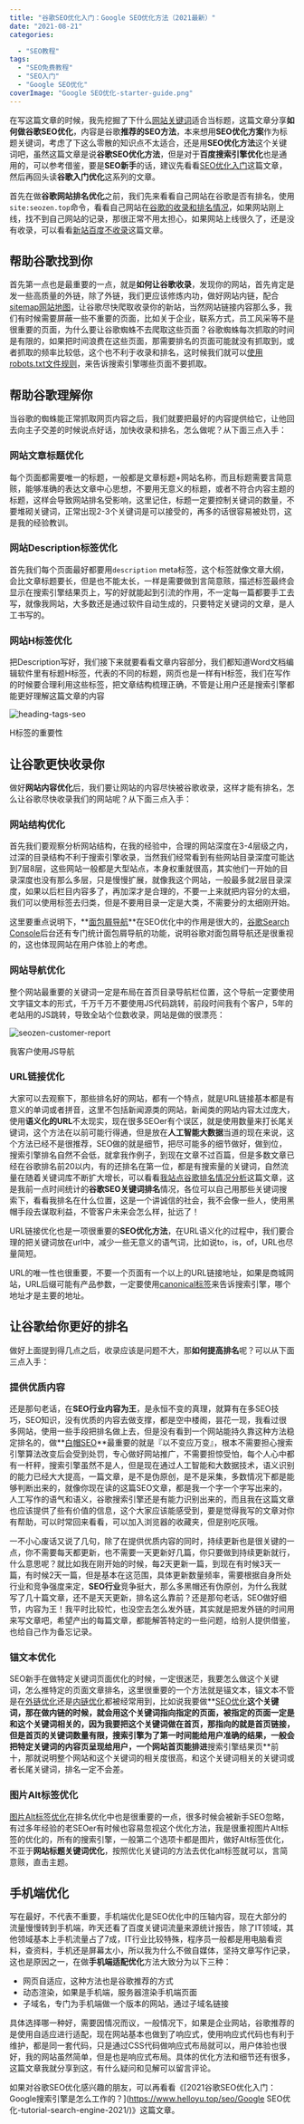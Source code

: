 ```yaml
---
title: "谷歌SEO优化入门：Google SEO优化方法（2021最新）"
date: "2021-08-21"
categories: 

  - "SEO教程"
tags: 
  - "SEO免费教程"
  - "SEO入门"
  - "Google SEO优化"
coverImage: "Google SEO优化-starter-guide.png"
---
```


在写这篇文章的时候，我先挖掘了下什么[网站关键词](https://www.helloyu.top/seo/seo-search-keywords-google-2021/)适合当标题，这篇文章分享**如何做谷歌SEO优化**，内容是谷歌**推荐的SEO方法**，本来想用**SEO优化方案**作为标题关键词，考虑了下这么零散的知识点不太适合，还是用**SEO优化方法**这个关键词吧，虽然这篇文章是说**谷歌SEO优化方法**，但是对于**百度搜索引擎优化**也是通用的，可以参考借鉴，要是**SEO新手**的话，建议先看看[SEO优化入门](https://www.helloyu.top/seo/seo-course-first-step/)这篇文章，然后再回头读**谷歌入门优化**这系列的文章。

首先在做**谷歌网站排名优化**之前，我们先来看看自己网站在谷歌是否有排名，使用`site:seozen.top`命令，看看自己网站在[谷歌的收录和排名情况](https://www.helloyu.top/seo/seozen-google-ranking-july/)，如果网站刚上线，找不到自己网站的记录，那很正常不用太担心，如果网站上线很久了，还是没有收录，可以看看[新站百度不收录](https://www.helloyu.top/seo/baidu-index-seo-bad/)这篇文章。

## 帮助谷歌找到你

首先第一点也是最重要的一点，就是**如何让谷歌收录**，发现你的网站，首先肯定是发一些高质量的外链，除了外链，我们更应该修炼内功，做好网站内链，配合[sitemap网站地图](https://www.helloyu.top/seo/what-sitemap-is/)，让谷歌尽快爬取收录你的新站，当然网站链接内容那么多，我们有时候需要屏蔽一些不重要的页面，比如关于企业，联系方式，员工风采等不是很重要的页面，为什么要让谷歌蜘蛛不去爬取这些页面？谷歌蜘蛛每次抓取的时间是有限的，如果把时间浪费在这些页面，那需要排名的页面可能就没有抓取到，或者抓取的频率比较低，这个也不利于收录和排名，这时候我们就可以[使用robots.txt文件规则](https://www.helloyu.top/seo/robots-seo/)，来告诉搜索引擎哪些页面不要抓取。

## 帮助谷歌理解你

当谷歌的蜘蛛能正常抓取网页内容之后，我们就要把最好的内容提供给它，让他回去向主子交差的时候说点好话，加快收录和排名，怎么做呢？从下面三点入手：

### 网站文章标题优化

每个页面都需要唯一的标题，一般都是文章标题+网站名称，而且标题需要言简意赅，能够准确的表达文章中心思想，不要用无意义的标题，或者不符合内容主题的标题，这样会导致网站排名受影响，这里记住，标题一定要控制关键词的数量，不要堆砌关键词，正常出现2-3个关键词是可以接受的，再多的话很容易被处罚，这是我的经验教训。

### 网站Description标签优化

首先我们每个页面最好都要用`description` meta标签，这个标签就像文章大纲，会比文章标题要长，但是也不能太长，一样是需要做到言简意赅，描述标签最终会显示在搜索引擎结果页上，写的好就能起到引流的作用，不一定每一篇都要手工去写，就像我网站，大多数还是通过软件自动生成的，只要特定关键词的文章，是人工书写的。

### 网站H标签优化

把Description写好，我们接下来就要看看文章内容部分，我们都知道Word文档编辑软件里有标题H标签，代表的不同的标题，网页也是一样有H标签，我们在写作的时候要合理利用这些标签，把文章结构梳理正确，不管是让用户还是搜索引擎都能更好理解这篇文章的内容

![heading-tags-seo](images/heading-tags-seo.png)

H标签的重要性

## 让谷歌更快收录你

做好**网站内容优化**后，我们要让网站的内容尽快被谷歌收录，这样才能有排名，怎么让谷歌尽快收录我们的网站呢？从下面三点入手：

### 网站结构优化

首先我们要观察分析网站结构，在我的经验中，合理的网站深度在3-4层级之内，过深的目录结构不利于搜索引擎收录，当然我们经常看到有些网站目录深度可能达到7层8层，这些网站一般都是大型站点，本身权重就很高，其实他们一开始的目录深度也没有那么多层，只是慢慢扩展，就像我这个网站，一般最多就2层目录深度，如果以后栏目内容多了，再加深才是合理的，不要一上来就把内容分的太细，我们可以使用标签去归类，但是不要用目录一定是大类，不需要分的太细刚开始。

这里要重点说明下，**[面包屑导航](https://developers.google.com/search/docs/beginner/seo-starter-guide#usebreadcrumbs)**在SEO优化中的作用是很大的，[谷歌Search Console](https://www.helloyu.top/seo/google-search-console-seo/)后台还有专门统计面包屑导航的功能，说明谷歌对面包屑导航还是很重视的，这也体现网站在用户体验上的考虑。

### 网站导航优化

整个网站最重要的关键词一定是布局在首页目录导航栏位置，这个导航一定要使用文字锚文本的形式，千万千万不要使用JS代码跳转，前段时间我有个客户，5年的老站用的JS跳转，导致全站个位数收录，网站是做的很漂亮：

![seozen-customer-report](images/seozen-customer-report-1024x640.png)

我客户使用JS导航

### URL链接优化

大家可以去观察下，那些排名好的网站，都有一个特点，就是URL链接基本都是有意义的单词或者拼音，这里不包括新闻源类的网站，新闻类的网站内容太过庞大，使用**语义化的URL**不太现实，现在很多SEOer有个误区，就是使用数量来打长尾关键词，这个方法在以前可能行得通，但是放在**人工智能大数据**当道的现在来说，这个方法已经不是很推荐，SEO做的就是细节，把尽可能多的细节做好，做到位，搜索引擎排名自然不会低，就拿我作例子，到现在文章不过百篇，但是多数文章已经在谷歌排名前20以内，有的还排名在第一位，都是有搜索量的关键词，自然流量在随着关键词库不断扩大增长，可以看看[我站点谷歌排名情况分析](https://www.helloyu.top/seo/seozen-google-ranking-july/)这篇文章，这是我前一点时间统计的**谷歌SEO关键词排名**情况，各位可以自己用那些关键词搜索下，看看我排名在什么位置，这是一个讲诚信的社会，我不会像一些人，使用黑帽手段去谋取利益，不管客户未来会怎么样，扯远了！

URL链接优化也是一项很重要的**SEO优化方法**，在URL语义化的过程中，我们要合理的把关键词放在url中，减少一些无意义的语气词，比如说to，is，of，URL也尽量简短。

URL的唯一性也很重要，不要一个页面有一个以上的URL链接地址，如果是商城网站，URL后缀可能有产品参数，一定要使用[canonical标签](https://www.helloyu.top/seo/seo-canonical/)来告诉搜索引擎，哪个地址才是主要的地址。

## 让谷歌给你更好的排名

做好上面提到得几点之后，收录应该是问题不大，那**如何提高排名**呢？可以从下面三点入手：

### 提供优质内容

还是那句老话，在**SEO行业内容为王**，是永恒不变的真理，就算有在多SEO技巧，SEO知识，没有优质的内容去做支撑，都是空中楼阁，昙花一现，我看过很多网站，使用一些手段把排名做上去，但是没有看到一个网站能持久靠这种方法稳定排名的，做**[白帽SEO](https://baike.baidu.com/item/白帽SEO/723196)**最重要的就是『以不变应万变』，根本不需要担心搜索引擎算法改变后会受到处罚，专心做好网站推广，不需要担惊受怕，每个人心中都有一杆秤，搜索引擎虽然不是人，但是现在通过人工智能和大数据技术，语义识别的能力已经大大提高，一篇文章，是不是伪原创，是不是采集，多数情况下都是能够判断出来的，就像你现在读的这篇SEO文章，都是我一个字一个字写出来的，人工写作的语气和语义，谷歌搜索引擎还是有能力识别出来的，而且我在这篇文章也应该提供了些有价值的信息，这个大家应该能感受到，要是觉得我写的文章对你有帮助，可以时常回来看看，可以加入浏览器的收藏夹，但是别吃灰哦。

一不小心废话又说了几句，除了在提供优质内容的同时，持续更新也是很关键的一点，你不需要每天都更新，也不需要一天更新好几篇，你只要做到持续更新就行，什么意思呢？就比如我在刚开始的时候，每2天更新一篇，到现在有时候3天一篇，有时候2天一篇，但是基本在这范围，具体更新数量频率，需要根据自身所处行业和竞争强度来定，**SEO行业**竞争挺大，那么多黑帽还有伪原创，为什么我就写了几十篇文章，还不是天天更新，排名这么靠前？还是那句老话，SEO做好细节，内容为王！我平时比较忙，也没空去怎么发外链，其实就是把发外链的时间用来写文章吧，希望产出的每篇文章，都能解答特定的一些问题，给别人提供借鉴，也给自己作为备忘记录。

### 锚文本优化

SEO新手在做特定关键词页面优化的时候，一定很迷茫，我要怎么做这个关键词，怎么推特定的页面文章排名，这里很重要的一个方法就是锚文本，锚文本不管是在[外链优化](https://www.helloyu.top/seo/website-external-links/)还是[内链优化](https://www.helloyu.top/seo/internal-link-build-seo/)都被经常用到，比如说我要做**[SEO优化](https://www.helloyu.top/seo)**这个关键词，那在做内链的时候，就会用这个关键词指向指定的页面，被指定的页面一定是和这个关键词相关的，因为我要把这个关键词做在首页，那指向的就是首页链接，但是首页的关键词数量有限，搜索引擎为了第一时间能给用户准确的结果，一般会把特定关键词的内容页呈现给用户，一个网站首页能排进**搜索引擎结果页**前十，那就说明整个网站和这个关键词的相关度很高，和这个关键词相关的关键词或者长尾关键词，排名一定不会差。

### 图片Alt标签优化

[图片Alt标签优化](https://www.helloyu.top/seo/seo-image-alt/)在排名优化中也是很重要的一点，很多时候会被新手SEO忽略，有过多年经验的老SEOer有时候也容易忽视这个优化方法，我是很重视图片Alt标签的优化的，所有的搜索引擎，一般第二个选项卡都是图片，做好Alt标签优化，不亚于**网站标题关键词优化**，按照优化关键词的方法去优化alt标签就可以，言简意赅，直击主题。

## 手机端优化

写在最好，不代表不重要，手机端优化是SEO优化中的压轴内容，现在大部分的流量慢慢转到手机端，昨天还看了百度关键词流量来源统计报告，除了IT领域，其他领域基本上手机流量占了7成，IT行业比较特殊，程序员一般都是用电脑看资料，查资料，手机还是屏幕太小，所以我为什么不做自媒体，坚持文章写作记录，这也是原因之一，在做**手机端适配优化**方法大致分为以下三种：

- 网页自适应，这种方法也是谷歌推荐的方式
- 动态渲染，如果是手机端，服务器渲染手机端页面
- 子域名，专门为手机端做一个版本的网站，通过子域名链接

具体选择哪一种好，需要因情况而议，一般情况下，如果是企业网站，谷歌推荐的是使用自适应进行适配，现在网站基本也做到了响应式，使用响应式代码也有利于维护，都是同一套代码，只是通过CSS代码做响应式布局就可以，用户体验也很好，我的网站虽然简单，但是也是响应式布局。具体的优化方法和细节还有很多，这篇文章我就分享到这，有什么疑问和见解可以留言评论。

如果对谷歌SEO优化感兴趣的朋友，可以再看看《[2021谷歌SEO优化入门：Google搜索引擎是怎么工作的？](https://www.helloyu.top/seo/Google SEO优化-tutorial-search-engine-2021/)》这篇文章。
